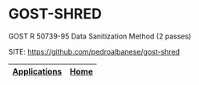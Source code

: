 # GOST-SHRED

 GOST R 50739-95 Data Sanitization Method (2 passes)

 SITE: https://github.com/pedroalbanese/gost-shred

 | [Applications](https://portable-linux-apps.github.io/apps.html) | [Home](https://portable-linux-apps.github.io)
 | --- | --- |
